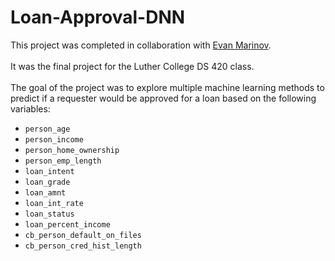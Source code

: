 # Loan-Approval-DNN
This project was completed in collaboration with [Evan Marinov](https://www.linkedin.com/in/evan-marinov-1a2bab2b3/). <br><br>
It was the final project for the Luther College DS 420 class. <br><br>
The goal of the project was to explore multiple machine learning methods to predict if a requester would be approved for a loan based on the following variables:

- `person_age`
- `person_income`
- `person_home_ownership`
- `person_emp_length`
- `loan_intent`
- `loan_grade`
- `loan_amnt`
- `loan_int_rate`
- `loan_status`
- `loan_percent_income`
- `cb_person_default_on_files`
- `cb_person_cred_hist_length`
